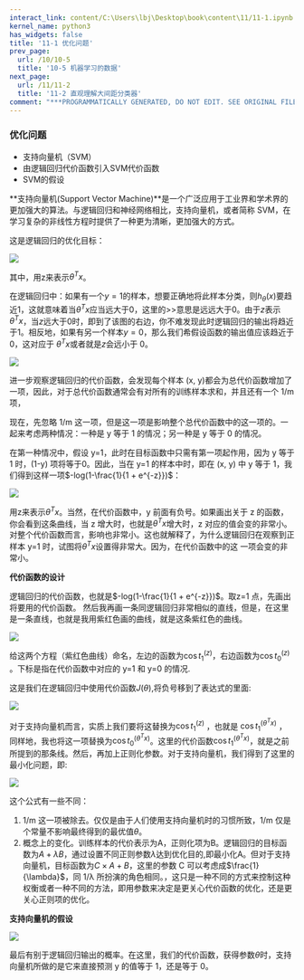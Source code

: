 ```yaml
---
interact_link: content/C:\Users\lbj\Desktop\book\content\11/11-1.ipynb
kernel_name: python3
has_widgets: false
title: '11-1 优化问题'
prev_page:
  url: /10/10-5
  title: '10-5 机器学习的数据'
next_page:
  url: /11/11-2
  title: '11-2 直观理解大间距分类器'
comment: "***PROGRAMMATICALLY GENERATED, DO NOT EDIT. SEE ORIGINAL FILES IN /content***"
---
```


### 优化问题


+ 支持向量机（SVM）
+ 由逻辑回归代价函数引入SVM代价函数
+ SVM的假设

**支持向量机(Support Vector Machine)**是一个广泛应用于工业界和学术界的更加强大的算法。与逻辑回归和神经网络相比，支持向量机，或者简称 SVM，在学习复杂的非线性方程时提供了一种更为清晰，更加强大的方式。

这是逻辑回归的优化目标：

![](https://i.loli.net/2018/12/02/5c02b4f2ab907.png)

其中，用z来表示$\theta^Tx$。

在逻辑回归中：如果有一个$y=1$的样本，想要正确地将此样本分类，则$h_\theta(x)$要趋近1，这就意味着当$\theta^Tx$应当远大于$0$，这里的>>意思是远远大于$0$。由于$z$表示$\theta^Tx$，当$z$远大于$0$时，即到了该图的右边，你不难发现此时逻辑回归的输出将趋近于$1$。相反地，如果有另一个样本$y=0$，那么我们希假设函数的输出值应该趋近于$0$，这对应于 $\theta^Tx$或者就是$z$会远小于 0。

![](https://i.loli.net/2018/12/02/5c02b83277c8e.png)

进一步观察逻辑回归的代价函数，会发现每个样本 (x, y)都会为总代价函数增加了一项，因此，对于总代价函数通常会有对所有的训练样本求和，并且还有一个 1/m 项，

现在，先忽略 1/m 这一项，但是这一项是影响整个总代价函数中的这一项的。一起来考虑两种情况：一种是 y 等于 1 的情况；另一种是 y 等于 0 的情况。

在第一种情况中，假设 y=1，此时在目标函数中只需有第一项起作用，因为 y 等于 1 时，(1-y) 项将等于0。因此，当在 y=1 的样本中时，即在 (x, y) 中 y 等于 1，我们得到这样一项$-log(1-\frac{1}{1 + e^{-z}})$：

![](https://i.loli.net/2018/12/02/5c02b85801406.png)

用z来表示$\theta^Tx$。当然，在代价函数中，y 前面有负号。如果画出关于 z 的函数，你会看到这条曲线，当 z 增大时，也就是$\theta^Tx$增大时，z 对应的值会变的非常小。对整个代价函数而言，影响也非常小。这也就解释了，为什么逻辑回归在观察到正样本 y=1 时，试图将$\theta^Tx$设置得非常大。因为，在代价函数中的这
一项会变的非常小。

**代价函数的设计</span>**  

逻辑回归的代价函数，也就是$-log(1-\frac{1}{1 + e^{-z}})$。取z=1 点，先画出将要用的代价函数。 然后我再画一条同逻辑回归非常相似的直线，但是，在这里是一条直线，也就是我用紫红色画的曲线，就是这条紫红色的曲线。

![](https://i.loli.net/2018/12/02/5c03901d42547.png)

给这两个方程（紫红色曲线）命名，左边的函数为$\cos t^{(z)}_1$，右边函数为$\cos t^{(z)}_0$ 。下标是指在代价函数中对应的 y=1 和 y=0 的情况.


这是我们在逻辑回归中使用代价函数$J(\theta)$,将负号移到了表达式的里面:

![](https://i.loli.net/2018/12/02/5c038f08b8686.png)

对于支持向量机而言，实质上我们要将这替换为$\cos t^{(z)}_1$ ，也就是 $\cos t^{(\theta^Tx)}_1$ ，同样地，我也将这一项替换为$\cos t^{(\theta^Tx)}_0$。这里的代价函数$\cos t^{(\theta^Tx)}_1$，就是之前所提到的那条线。然后，再加上正则化参数。对于支持向量机，我们得到了这里的最小化问题，即:

![](https://i.loli.net/2018/12/02/5c0390be5e9d9.png)
 
这个公式有一些不同：
1. 1/m 这一项被除去。仅仅是由于人们使用支持向量机时的习惯所致，1/m 仅是个常量不影响最终得到的最优值$\theta$。
2. 概念上的变化。训练样本的代价表示为A，正则化项为B。逻辑回归的目标函数为$A+\lambda B$，通过设置不同正则参数$\lambda$达到优化目的,即最小化A。但对于支持向量机，目标函数为$C×A+B$，这里的参数 C 可以考虑成$\frac{1}{\lambda}$，同 1/λ 所扮演的角色相同。，这只是一种不同的方式来控制这种权衡或者一种不同的方法，即用参数来决定是更关心代价函数的优化，还是更关心正则项的优化。

**支持向量机的假设**   

![](https://i.loli.net/2018/12/02/5c03936fa46d1.png)

 
最后有别于逻辑回归输出的概率。在这里，我们的代价函数，获得参数$\theta$时，支持向量机所做的是它来直接预测 y 的值等于 1，还是等于 0。
